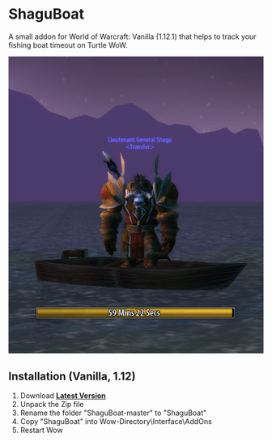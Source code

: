 # ShaguBoat

A small addon for World of Warcraft: Vanilla (1.12.1) that helps to track your fishing boat timeout on Turtle WoW.

![screenshot](./screenshot.jpg)

## Installation (Vanilla, 1.12)
1. Download **[Latest Version](https://github.com/shagu/ShaguBoat/archive/master.zip)**
2. Unpack the Zip file
3. Rename the folder "ShaguBoat-master" to "ShaguBoat"
4. Copy "ShaguBoat" into Wow-Directory\Interface\AddOns
5. Restart Wow

